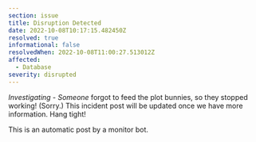 ```yaml
---
section: issue
title: Disruption Detected
date: 2022-10-08T10:17:15.482450Z
resolved: true
informational: false
resolvedWhen: 2022-10-08T11:00:27.513012Z
affected:
  - Database
severity: disrupted
---
```

*Investigating* - _Someone_ forgot to feed the plot bunnies, so they stopped working! (Sorry.) This incident post will be updated once we have more information. Hang tight!

This is an automatic post by a monitor bot.
        